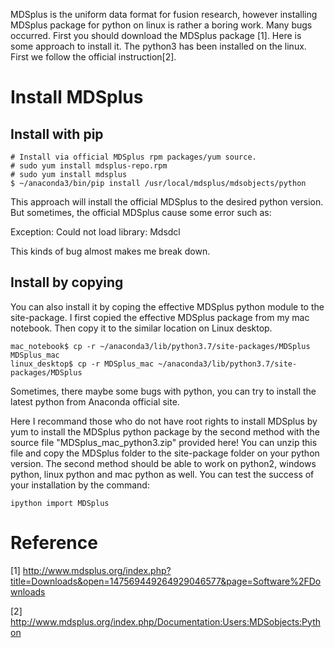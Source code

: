 MDSplus is the uniform data format for fusion research, however installing MDSplus package for python on linux is rather a boring work. Many bugs occurred. First you should download the MDSplus package [1]. Here is some approach to install it. The python3 has been installed on the linux. First we follow the official instruction[2].
# Install MDSplus

## Install with pip
```
# Install via official MDSplus rpm packages/yum source.
# sudo yum install mdsplus-repo.rpm
# sudo yum install mdsplus
$ ~/anaconda3/bin/pip install /usr/local/mdsplus/mdsobjects/python
```

This approach will install the official MDSplus to the desired python version. But sometimes, the official MDSplus cause some error such as:

Exception: Could not load library: Mdsdcl

This kinds of bug almost makes me break down.


## Install by copying
You can also install it by coping the effective MDSplus python module to the site-package. I first copied the effective MDSplus package from my mac notebook. Then copy it to the similar location on Linux desktop.

```
mac_notebook$ cp -r ~/anaconda3/lib/python3.7/site-packages/MDSplus MDSplus_mac
linux_desktop$ cp -r MDSplus_mac ~/anaconda3/lib/python3.7/site-packages/MDSplus
```

Sometimes, there maybe some bugs with python, you can try to install the latest python from Anaconda official site.

Here I recommand those who do not have root rights to install MDSplus by yum to install the MDSplus python package by the second method with the source file "MDSplus_mac_python3.zip" provided here! You can unzip this file and copy the MDSplus folder to the site-package folder on your python version. The second method should be able to work on python2, windows python, linux python and mac python as well. You can test the success of your installation by the command: 
```
ipython import MDSplus
```


# Reference
[1] http://www.mdsplus.org/index.php?title=Downloads&open=147569449264929046577&page=Software%2FDownloads

[2] http://www.mdsplus.org/index.php/Documentation:Users:MDSobjects:Python
